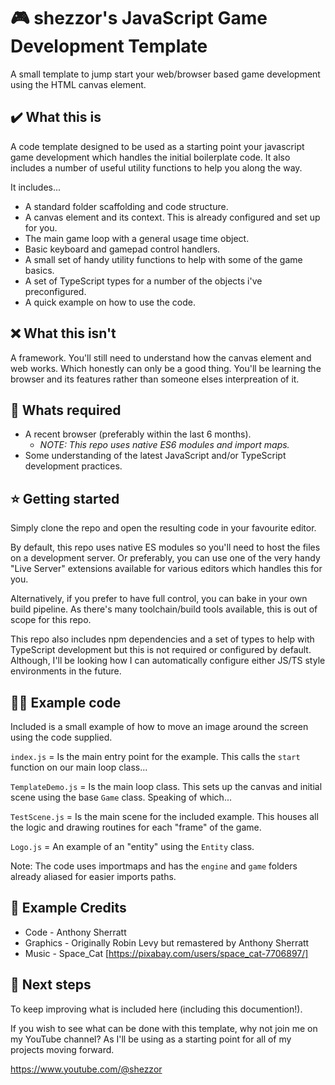 # 🎮 shezzor's JavaScript Game Development Template

A small template to jump start your web/browser based game development using the
HTML canvas element.

## ✔️ What this is

A code template designed to be used as a starting point your javascript game
development which handles the initial boilerplate code. It also includes a number
of useful utility functions to help you along the way.

It includes...

- A standard folder scaffolding and code structure.
- A canvas element and its context. This is already configured and set up for you.
- The main game loop with a general usage time object.
- Basic keyboard and gamepad control handlers.
- A small set of handy utility functions to help with some of the game basics.
- A set of TypeScript types for a number of the objects i've preconfigured.
- A quick example on how to use the code.

## ❌ What this isn't

A framework. You'll still need to understand how the canvas element and web works.
Which honestly can only be a good thing. You'll be learning the browser and its
features rather than someone elses interpreation of it.

## 🎫 Whats required

- A recent browser (preferably within the last 6 months).
  - _NOTE: This repo uses native ES6 modules and import maps._
- Some understanding of the latest JavaScript and/or TypeScript development
  practices.

## ⭐ Getting started

Simply clone the repo and open the resulting code in your favourite editor.

By default, this repo uses native ES modules so you'll need to host the files on a
development server. Or preferably, you can use one of the very handy "Live Server"
extensions available for various editors which handles this for you.

Alternatively, if you prefer to have full control, you can bake in your own build
pipeline. As there's many toolchain/build tools available, this is out of scope for
this repo.

This repo also includes npm dependencies and a set of types to help with TypeScript
development but this is not required or configured by default. Although, I'll be
looking how I can automatically configure either JS/TS style environments in the
future.

## 👨‍💻 Example code

Included is a small example of how to move an image around the screen using the code
supplied.

`index.js` = Is the main entry point for the example. This calls the `start` function
on our main loop class...

`TemplateDemo.js` = Is the main loop class. This sets up the canvas and initial scene
using the base `Game` class. Speaking of which...

`TestScene.js` = Is the main scene for the included example. This houses all the logic
and drawing routines for each "frame" of the game.

`Logo.js` = An example of an "entity" using the `Entity` class.

Note: The code uses importmaps and has the `engine` and `game` folders already aliased
for easier imports paths.

## 📃 Example Credits

- Code - Anthony Sherratt
- Graphics - Originally Robin Levy but remastered by Anthony Sherratt
- Music - Space_Cat [https://pixabay.com/users/space_cat-7706897/]

## 🔖 Next steps

To keep improving what is included here (including this documention!).

If you wish to see what can be done with this template, why not join me on my YouTube
channel? As I'll be using as a starting point for all of my projects moving forward.

https://www.youtube.com/@shezzor

